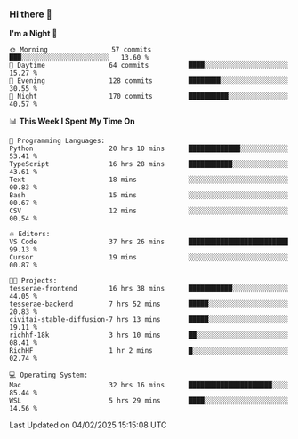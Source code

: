 ### Hi there 👋

<!--
**ALiersEL/ALiersEL** is a ✨ _special_ ✨ repository because its `README.md` (this file) appears on your GitHub profile.

Here are some ideas to get you started:

- 🔭 I’m currently working on ...
- 🌱 I’m currently learning ...
- 👯 I’m looking to collaborate on ...
- 🤔 I’m looking for help with ...
- 💬 Ask me about ...
- 📫 How to reach me: ...
- 😄 Pronouns: ...
- ⚡ Fun fact: ...
-->

<!--START_SECTION:waka-->
**I'm a Night 🦉** 

```text
🌞 Morning                57 commits          ███░░░░░░░░░░░░░░░░░░░░░░   13.60 % 
🌆 Daytime                64 commits          ████░░░░░░░░░░░░░░░░░░░░░   15.27 % 
🌃 Evening                128 commits         ████████░░░░░░░░░░░░░░░░░   30.55 % 
🌙 Night                  170 commits         ██████████░░░░░░░░░░░░░░░   40.57 % 
```


📊 **This Week I Spent My Time On** 

```text
💬 Programming Languages: 
Python                   20 hrs 10 mins      █████████████░░░░░░░░░░░░   53.41 % 
TypeScript               16 hrs 28 mins      ███████████░░░░░░░░░░░░░░   43.61 % 
Text                     18 mins             ░░░░░░░░░░░░░░░░░░░░░░░░░   00.83 % 
Bash                     15 mins             ░░░░░░░░░░░░░░░░░░░░░░░░░   00.67 % 
CSV                      12 mins             ░░░░░░░░░░░░░░░░░░░░░░░░░   00.54 % 

🔥 Editors: 
VS Code                  37 hrs 26 mins      █████████████████████████   99.13 % 
Cursor                   19 mins             ░░░░░░░░░░░░░░░░░░░░░░░░░   00.87 % 

🐱‍💻 Projects: 
tesserae-frontend        16 hrs 38 mins      ███████████░░░░░░░░░░░░░░   44.05 % 
tesserae-backend         7 hrs 52 mins       █████░░░░░░░░░░░░░░░░░░░░   20.83 % 
civitai-stable-diffusion-7 hrs 13 mins       █████░░░░░░░░░░░░░░░░░░░░   19.11 % 
richhf-18k               3 hrs 10 mins       ██░░░░░░░░░░░░░░░░░░░░░░░   08.41 % 
RichHF                   1 hr 2 mins         █░░░░░░░░░░░░░░░░░░░░░░░░   02.74 % 

💻 Operating System: 
Mac                      32 hrs 16 mins      █████████████████████░░░░   85.44 % 
WSL                      5 hrs 29 mins       ████░░░░░░░░░░░░░░░░░░░░░   14.56 % 
```


 Last Updated on 04/02/2025 15:15:08 UTC
<!--END_SECTION:waka-->
